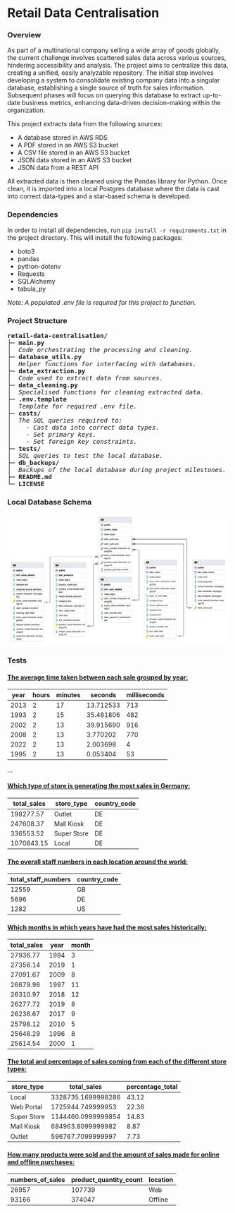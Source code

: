 # Retail Data Centralisation

### Overview

As part of a multinational company selling a wide array of goods globally, the current challenge involves scattered sales data across various sources, hindering accessibility and analysis. The project aims to centralize this data, creating a unified, easily analyzable repository. The initial step involves developing a system to consolidate existing company data into a singular database, establishing a single source of truth for sales information. Subsequent phases will focus on querying this database to extract up-to-date business metrics, enhancing data-driven decision-making within the organization.

This project extracts data from the following sources:
- A database stored in AWS RDS
- A PDF stored in an AWS S3 bucket
- A CSV file stored in an AWS S3 bucket
- JSON data stored in an AWS S3 bucket
- JSON data from a REST API

All extracted data is then cleaned using the Pandas library for Python. Once clean, it is imported into a local Postgres database where the data is cast into correct data-types and a star-based schema is developed.

### Dependencies

In order to install all dependencies, run `pip install -r requirements.txt` in the project directory. This will install the following packages:

- boto3
- pandas
- python-dotenv
- Requests
- SQLAlchemy
- tabula_py

*Note: A populated .env file is required for this project to function.*

### Project Structure

<pre>
<b>retail-data-centralisation/</b>
├─ <b>main.py</b>
│  <i>Code orchestrating the processing and cleaning.</i>
├─ <b>database_utils.py</b>
│  <i>Helper functions for interfacing with databases.</i>
├─ <b>data_extraction.py</b>
│  <i>Code used to extract data from sources.</i>
├─ <b>data_cleaning.py</b>
│  <i>Specialised functions for cleaning extracted data.</i>
├─ <b>.env.template</b>
│  <i>Template for required .env file.</i>
├─ <b>casts/</b>
│  <i>The SQL queries required to:
│    - Cast data into correct data types.
│    - Set primary keys.
│    - Set foreign key constraints.</i>
├─ <b>tests/</b>
│  <i>SQL queries to test the local database.</i>
├─ <b>db_backups/</b>
│  <i>Backups of the local database during project milestones.</i>
├─ <b>README.md</b>
└─ <b>LICENSE</b>
</pre>

### Local Database Schema

<div align="center">
  <img src="erd.png" width="1000"/>
</div>

### Tests

#### [The average time taken between each sale grouped by year:](tests/time_between_sales.sql)

|year|hours|minutes|seconds  |milliseconds|
|----|-----|-------|---------|------------|
|2013|2    |17     |13.712533|713         |
|1993|2    |15     |35.481806|482         |
|2002|2    |13     |39.915690|916         |
|2008|2    |13     |3.770202 |770         |
|2022|2    |13     |2.003698 |4           |
|1995|2    |13     |0.053404 |53          |
...

#### [Which type of store is generating the most sales in Germany:](tests/sales_by_german_store_type.sql)

|total_sales|store_type|country_code|
|-----------|----------|------------|
|198277.57  |Outlet    |DE          |
|247608.37  |Mall Kiosk|DE          |
|336553.52  |Super Store|DE          |
|1070843.15 |Local     |DE          |

#### [The overall staff numbers in each location around the world:](tests/staff_by_country.sql)

|total_staff_numbers|country_code|
|-------------------|------------|
|12559              |GB          |
|5696               |DE          |
|1282               |US          |

#### [Which months in which years have had the most sales historically:](tests/sales_by_date.sql)

|total_sales|year|month|
|-----------|----|-----|
|27936.77   |1994|3    |
|27356.14   |2019|1    |
|27091.67   |2009|8    |
|26679.98   |1997|11   |
|26310.97   |2018|12   |
|26277.72   |2019|8    |
|26236.67   |2017|9    |
|25798.12   |2010|5    |
|25648.29   |1996|8    |
|25614.54   |2000|1    |

#### [The total and percentage of sales coming from each of the different store types:](tests/sales_by_store.sql)

|store_type|total_sales|percentage_total|
|----------|-----------|----------------|
|Local     |3328735.1699998286|43.12           |
|Web Portal|1725944.749999953|22.36           |
|Super Store|1144460.0999999854|14.83           |
|Mall Kiosk|684963.8099999982|8.87            |
|Outlet    |596767.7099999997|7.73            |

#### [How many products were sold and the amount of sales made for online and offline purchases:](tests/online_sales.sql)

|numbers_of_sales|product_quantity_count|location|
|----------------|----------------------|--------|
|26957           |107739                |Web     |
|93166           |374047                |Offline |
